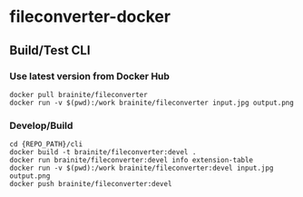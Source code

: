 # fileconverter-docker

## Build/Test CLI

### Use latest version from Docker Hub

```
docker pull brainite/fileconverter
docker run -v $(pwd):/work brainite/fileconverter input.jpg output.png
```

### Develop/Build

```
cd {REPO_PATH}/cli
docker build -t brainite/fileconverter:devel .
docker run brainite/fileconverter:devel info extension-table
docker run -v $(pwd):/work brainite/fileconverter:devel input.jpg output.png
docker push brainite/fileconverter:devel
```
